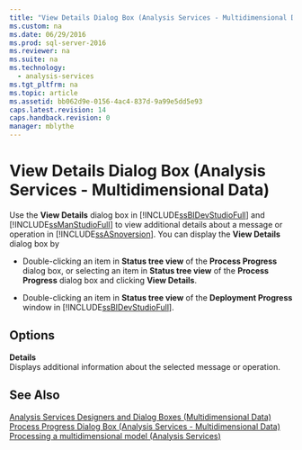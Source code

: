 ```yaml
---
title: "View Details Dialog Box (Analysis Services - Multidimensional Data)"
ms.custom: na
ms.date: 06/29/2016
ms.prod: sql-server-2016
ms.reviewer: na
ms.suite: na
ms.technology: 
  - analysis-services
ms.tgt_pltfrm: na
ms.topic: article
ms.assetid: bb062d9e-0156-4ac4-837d-9a99e5dd5e93
caps.latest.revision: 14
caps.handback.revision: 0
manager: mblythe
---
```

# View Details Dialog Box (Analysis Services - Multidimensional Data)
Use the **View Details** dialog box in [!INCLUDE[ssBIDevStudioFull](../../Topics/TopicNameContainA/tokens/ssBIDevStudioFull_md.md)] and [!INCLUDE[ssManStudioFull](../../Topics/TopicNameContainA/tokens/ssManStudioFull_md.md)] to view additional details about a message or operation in [!INCLUDE[ssASnoversion](../../Topics/TopicNameContainA/tokens/ssASnoversion_md.md)]. You can display the **View Details** dialog box by  
  
-   Double-clicking an item in **Status tree view** of the **Process Progress** dialog box, or selecting an item in **Status tree view** of the **Process Progress** dialog box and clicking **View Details**.  
  
-   Double-clicking an item in **Status tree view** of the **Deployment Progress** window in [!INCLUDE[ssBIDevStudioFull](../../Topics/TopicNameContainA/tokens/ssBIDevStudioFull_md.md)].  
  
## Options  
 **Details**  
 Displays additional information about the selected message or operation.  
  
## See Also  
 [Analysis Services Designers and Dialog Boxes (Multidimensional Data)](../../Topics/TopicNameNotContainA/Analysis-Services-Designers-and-Dialog-Boxes--Multidimensional-Data-.md)   
 [Process Progress Dialog Box (Analysis Services - Multidimensional Data)](../../Topics/TopicNameNotContainA/Process-Progress-Dialog-Box--Analysis-Services---Multidimensional-Data-.md)   
 [Processing a multidimensional model (Analysis Services)](../../Topics/TopicNameContainA/Processing-a-multidimensional-model--Analysis-Services-.md)